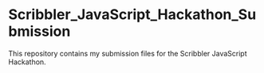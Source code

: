 # Scribbler_JavaScript_Hackathon_Submission

This repository contains my submission files for the Scribbler JavaScript Hackathon.
